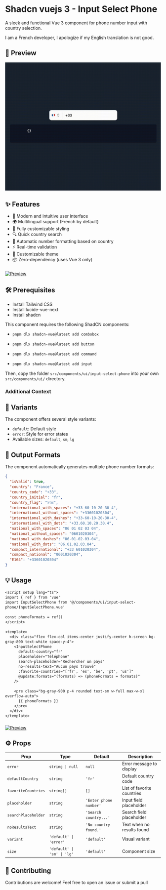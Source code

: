 # Shadcn vuejs 3 - Input Select Phone

A sleek and functional Vue 3 component for phone number input with country selection.

I am a French developer, I apologize if my English translation is not good.

## 🎥 Preview

![Preview](https://raw.githubusercontent.com/MasiaAntoine/shadcn-vue-input-select-phone/refs/heads/main/src/assets/anim.gif)

## ✨ Features

- 🎯 Modern and intuitive user interface
- 🌍 Multilingual support (French by default)
- 🎨 Fully customizable styling
- 🔍 Quick country search
- 📱 Automatic number formatting based on country
- ⚡️ Real-time validation
- 🎨 Customizable theme
- 📦 Zero-dependency (uses Vue 3 only)

###

[![Preview](https://media2.giphy.com/media/v1.Y2lkPTc5MGI3NjExYnJrd2ExdWRqN2UyZXJtdHhnamRkNG8xcWVmd3J6dGR3cTJzNG8ybSZlcD12MV9pbnRlcm5hbF9naWZfYnlfaWQmY3Q9Zw/GNBCVMv6XobnMUMYJG/giphy.gif)](https://buymeacoffee.com/thorkild)

## 🛠️ Prerequisites

- Install Tailwind CSS
- Install lucide-vue-next
- Install shadcn

This component requires the following ShadCN components:

- ```bash
  pnpm dlx shadcn-vue@latest add combobox
  ```

- ```bash
  pnpm dlx shadcn-vue@latest add button
  ```

- ```bash
  pnpm dlx shadcn-vue@latest add command
  ```

- ```bash
  pnpm dlx shadcn-vue@latest add input
  ```

Then, copy the folder `src/components/ui/input-select-phone` into your own `src/components/ui/` directory.

### Additional Context

## 🎨 Variants

The component offers several style variants:

- `default`: Default style
- `error`: Style for error states
- Available sizes: `default`, `sm`, `lg`

## 📝 Output Formats

The component automatically generates multiple phone number formats:

```json
{
  "isValid": true,
  "country": "France",
  "country_code": "+33",
  "country_initial": "fr",
  "country_flag": "🇫🇷",
  "international_with_spaces": "+33 60 10 20 30 4",
  "international_without_spaces": "+33601020304",
  "international_with_dashes": "+33-60-10-20-30-4",
  "international_with_dots": "+33.60.10.20.30.4",
  "national_with_spaces": "06 01 02 03 04",
  "national_without_spaces": "0601020304",
  "national_with_dashes": "06-01-02-03-04",
  "national_with_dots": "06.01.02.03.04",
  "compact_international": "+33 601020304",
  "compact_national": "0601020304",
  "E164": "+33601020304"
}
```

## 💡 Usage

```vue
<script setup lang="ts">
import { ref } from 'vue'
import InputSelectPhone from '@/components/ui/input-select-phone/InputSelectPhone.vue'

const phoneFormats = ref()
</script>

<template>
  <div class="flex flex-col items-center justify-center h-screen bg-gray-800 text-white space-y-4">
    <InputSelectPhone
      default-country="fr"
      placeholder="Téléphone"
      search-placeholder="Rechercher un pays"
      no-results-text="Aucun pays trouvé"
      :favorite-countries="['fr', 'es', 'be', 'pt', 'us']"
      @update:formats="(formats) => (phoneFormats = formats)"
    />

    <pre class="bg-gray-900 p-4 rounded text-sm w-full max-w-xl overflow-auto">
      {{ phoneFormats }}
    </pre>
  </div>
</template>
```

###

[![Preview](https://media2.giphy.com/media/v1.Y2lkPTc5MGI3NjExYnJrd2ExdWRqN2UyZXJtdHhnamRkNG8xcWVmd3J6dGR3cTJzNG8ybSZlcD12MV9pbnRlcm5hbF9naWZfYnlfaWQmY3Q9Zw/GNBCVMv6XobnMUMYJG/giphy.gif)](https://buymeacoffee.com/thorkild)

## ⚙️ Props

| Prop                | Type                        | Default                | Description                |
| ------------------- | --------------------------- | ---------------------- | -------------------------- |
| `error`             | `string \| null`            | `null`                 | Error message to display   |
| `defaultCountry`    | `string`                    | `'fr'`                 | Default country code       |
| `favoriteCountries` | `string[]`                  | `[]`                   | List of favorite countries |
| `placeholder`       | `string`                    | `'Enter phone number'` | Input field placeholder    |
| `searchPlaceholder` | `string`                    | `'Search country...'`  | Search field placeholder   |
| `noResultsText`     | `string`                    | `'No country found.'`  | Text when no results found |
| `variant`           | `'default' \| 'error'`      | `'default'`            | Visual variant             |
| `size`              | `'default' \| 'sm' \| 'lg'` | `'default'`            | Component size             |

## 🤝 Contributing

Contributions are welcome! Feel free to open an issue or submit a pull
